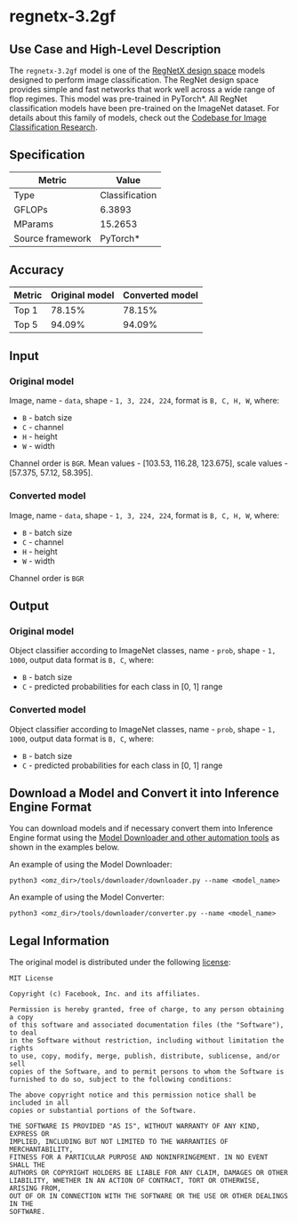 # regnetx-3.2gf

## Use Case and High-Level Description

The `regnetx-3.2gf` model is one of the [RegNetX design space](https://arxiv.org/pdf/2003.13678)
models designed to perform image classification. The RegNet design space provides simple and fast networks that work well across a wide
range of flop regimes. This model was pre-trained in PyTorch\*. All RegNet classification models have been pre-trained on the ImageNet dataset. For details about this family of models, check out the [Codebase for Image Classification Research](https://github.com/facebookresearch/pycls).

## Specification

| Metric           | Value          |
| ---------------- | -------------- |
| Type             | Classification |
| GFLOPs           | 6.3893         |
| MParams          | 15.2653        |
| Source framework | PyTorch\*      |

## Accuracy

| Metric | Original model | Converted model |
| ------ | -------------- | --------------- |
| Top 1  | 78.15%         | 78.15%          |
| Top 5  | 94.09%         | 94.09%          |

## Input

### Original model

Image, name - `data`,  shape - `1, 3, 224, 224`, format is `B, C, H, W`, where:

- `B` - batch size
- `C` - channel
- `H` - height
- `W` - width

Channel order is `BGR`.
Mean values - [103.53, 116.28, 123.675], scale values - [57.375, 57.12, 58.395].

### Converted model

Image, name - `data`,  shape - `1, 3, 224, 224`, format is `B, C, H, W`, where:

- `B` - batch size
- `C` - channel
- `H` - height
- `W` - width

Channel order is `BGR`

## Output

### Original model

Object classifier according to ImageNet classes, name - `prob`,  shape - `1, 1000`, output data format is `B, C`, where:

- `B` - batch size
- `C` - predicted probabilities for each class in [0, 1] range

### Converted model

Object classifier according to ImageNet classes, name - `prob`,  shape - `1, 1000`, output data format is `B, C`, where:

- `B` - batch size
- `C` - predicted probabilities for each class in [0, 1] range

## Download a Model and Convert it into Inference Engine Format

You can download models and if necessary convert them into Inference Engine format using the [Model Downloader and other automation tools](../../../tools/downloader/README.md) as shown in the examples below.

An example of using the Model Downloader:
```
python3 <omz_dir>/tools/downloader/downloader.py --name <model_name>
```

An example of using the Model Converter:
```
python3 <omz_dir>/tools/downloader/converter.py --name <model_name>
```

## Legal Information

The original model is distributed under the following
[license](https://raw.githubusercontent.com/facebookresearch/pycls/master/LICENSE):

```
MIT License

Copyright (c) Facebook, Inc. and its affiliates.

Permission is hereby granted, free of charge, to any person obtaining a copy
of this software and associated documentation files (the "Software"), to deal
in the Software without restriction, including without limitation the rights
to use, copy, modify, merge, publish, distribute, sublicense, and/or sell
copies of the Software, and to permit persons to whom the Software is
furnished to do so, subject to the following conditions:

The above copyright notice and this permission notice shall be included in all
copies or substantial portions of the Software.

THE SOFTWARE IS PROVIDED "AS IS", WITHOUT WARRANTY OF ANY KIND, EXPRESS OR
IMPLIED, INCLUDING BUT NOT LIMITED TO THE WARRANTIES OF MERCHANTABILITY,
FITNESS FOR A PARTICULAR PURPOSE AND NONINFRINGEMENT. IN NO EVENT SHALL THE
AUTHORS OR COPYRIGHT HOLDERS BE LIABLE FOR ANY CLAIM, DAMAGES OR OTHER
LIABILITY, WHETHER IN AN ACTION OF CONTRACT, TORT OR OTHERWISE, ARISING FROM,
OUT OF OR IN CONNECTION WITH THE SOFTWARE OR THE USE OR OTHER DEALINGS IN THE
SOFTWARE.
```
